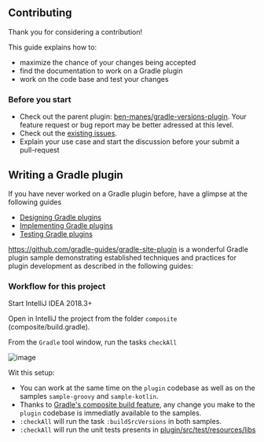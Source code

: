 ## Contributing

Thank you for considering a contribution! 

This guide explains how to:

- maximize the chance of your changes being accepted
- find the documentation to work on a Gradle plugin
- work on the code base and test your changes

### Before you start

- Check out the parent plugin: [ben-manes/gradle-versions-plugin](https://github.com/ben-manes/gradle-versions-plugin). Your feature request or bug report may be better adressed at this level.
- Check out the [existing issues](https://github.com/jmfayard/buildSrcVersions/issues). 
- Explain your use case and start the discussion before your submit a pull-request


## Writing a Gradle plugin

If you have never worked on a Gradle plugin before, have a glimpse at the following guides

- [Designing Gradle plugins](https://guides.gradle.org/designing-gradle-plugins/)
- [Implementing Gradle plugins](https://guides.gradle.org/implementing-gradle-plugins/)
- [Testing Gradle plugins](https://guides.gradle.org/testing-gradle-plugins/)

https://github.com/gradle-guides/gradle-site-plugin is a wonderful Gradle plugin sample demonstrating established techniques and practices for plugin development as described in the following guides:
                                                                     

### Workflow for this project
   
Start IntelliJ IDEA 2018.3+  

Open in IntelliJ the project from the folder `composite` (composite/build.gradle). 

From the `Gradle` tool window, run the tasks `checkAll` 

![image](https://user-images.githubusercontent.com/459464/51464714-8662c380-1d66-11e9-87f7-2ac45d4ff620.png)


Wit this setup:

- You can work at the same time on the `plugin` codebase as well as on the samples `sample-groovy` and `sample-kotlin`.
- Thanks to [Gradle's composite build feature](https://github.com/jmfayard/buildSrcVersions/issues/31), any change you make to the `plugin` codebase is immediatly available to the samples.
- `:checkAll` will run the task `:buildSrcVersions` in both samples.
- `:checkAll` will run the unit tests presents in [plugin/src/test/resources/libs](https://github.com/jmfayard/buildSrcVersions/tree/master/plugin/src/test/kotlin/de/fayard)
